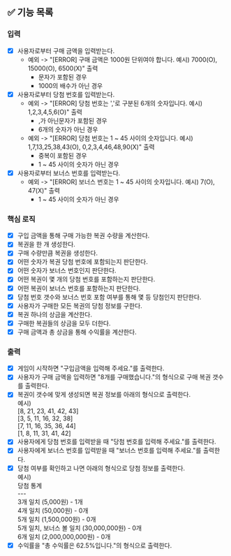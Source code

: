 ## ✅ 기능 목록

### 입력
- [x] 사용자로부터 구매 금액을 입력받는다.
  - 예외 -> "[ERROR] 구매 금액은 1000원 단위여야 합니다. 예시) 7000(O), 15000(O), 6500(X)" 출력
    - 문자가 포함된 경우
    - 1000의 배수가 아닌 경우
- [x] 사용자로부터 당첨 번호를 입력받는다.
  - 예외 -> "[ERROR] 당첨 번호는 ','로 구분된 6개의 숫자입니다. 예시) 1,2,3,4,5,6(O)" 출력
    - ,가 아닌문자가 포함된 경우
    - 6개의 숫자가 아닌 경우
  - 예외 -> "[ERROR] 당첨 번호는 1 ~ 45 사이의 숫자입니다. 예시) 1,7,13,25,38,43(O), 0,2,3,4,46,48,90(X)" 출력
    - 중복이 포함된 경우
    - 1 ~ 45 사이의 숫자가 아닌 경우
- [x] 사용자로부터 보너스 번호를 입력받는다.
  - 예외 -> "[ERROR] 보너스 번호는 1 ~ 45 사이의 숫자입니다. 예시) 7(O), 47(X)" 출력
    - 1 ~ 45 사이의 숫자가 아닌 경우

### 핵심 로직
- [x] 구입 금액을 통해 구매 가능한 복권 수량을 계산한다.
- [x] 복권을 한 개 생성한다. 
- [x] 구매 수량만큼 복권을 생성한다.
- [x] 어떤 숫자가 복권 당첨 번호에 포함되는지 판단한다.
- [x] 어떤 숫자가 보너스 번호인지 판단한다.
- [x] 어떤 복권이 몇 개의 당첨 번호를 포함하는지 판단한다.
- [x] 어떤 복권이 보너스 번호를 포함하는지 판단한다.
- [x] 당첨 번호 갯수와 보너스 번호 포함 여부를 통해 몇 등 당첨인지 판단한다.
- [x] 사용자가 구매한 모든 복권의 당첨 정보를 구한다.
- [x] 복권 하나의 상금을 계산한다.
- [x] 구매한 복권들의 상금을 모두 더한다.
- [x] 구매 금액과 총 상금을 통해 수익률을 계산한다. 

### 출력

- [x] 게임이 시작하면 "구입금액을 입력해 주세요."를 출력한다.
- [x] 사용자가 구매 금액을 입력하면 "8개를 구매했습니다."의 형식으로 구매 복권 갯수를 출력한다.
- [x] 복권이 갯수에 맞게 생성되면 복권 정보를 아래의 형식으로 출력한다.</br>
  예시)</br>
  [8, 21, 23, 41, 42, 43]</br>
  [3, 5, 11, 16, 32, 38]</br>
  [7, 11, 16, 35, 36, 44]</br>
  [1, 8, 11, 31, 41, 42]
- [x] 사용자에게 당첨 번호를 입력받을 때 "당첨 번호를 입력해 주세요."를 출력한다.
- [x] 사용자에게 보너스 번호를 입력받을 때 "보너스 번호를 입력해 주세요."를 출력한다.
- [x] 당첨 여부를 확인하고 나면 아래의 형식으로 당첨 정보를 출력한다.</br>
  예시)</br>
  당첨 통계</br>
  ---</br>
  3개 일치 (5,000원) - 1개</br>
  4개 일치 (50,000원) - 0개</br>
  5개 일치 (1,500,000원) - 0개</br>
  5개 일치, 보너스 볼 일치 (30,000,000원) - 0개</br>
  6개 일치 (2,000,000,000원) - 0개
- [x] 수익률을 "총 수익률은 62.5%입니다."의 형식으로 출력한다.